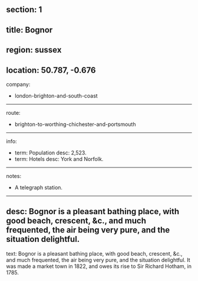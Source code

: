 section: 1
----
title: Bognor
----
region: sussex
----
location: 50.787, -0.676
----
company:
- london-brighton-and-south-coast
----
route:
- brighton-to-worthing-chichester-and-portsmouth
----
info:
- term: Population
  desc: 2,523.
- term: Hotels
  desc: York and Norfolk.
----
notes:
- A telegraph station.
----
desc: Bognor is a pleasant bathing place, with good beach, crescent, &c., and much frequented, the air being very pure, and the situation delightful.
----
text: <span class="smcp">Bognor</span> is a pleasant bathing place, with good beach, crescent, &c., and much frequented, the air being very pure, and the situation delightful. It was made a market town in 1822, and owes its rise to Sir Richard Hotham, in 1785.
